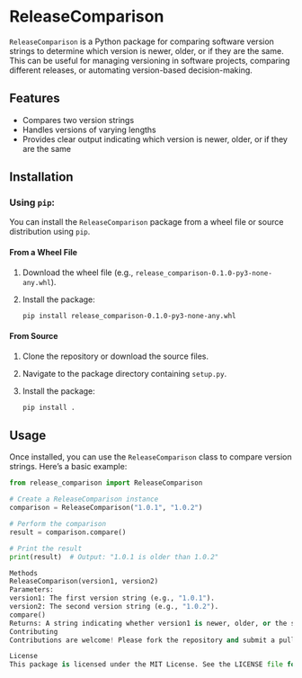# ReleaseComparison

`ReleaseComparison` is a Python package for comparing software version strings to determine which version is newer, older, or if they are the same. This can be useful for managing versioning in software projects, comparing different releases, or automating version-based decision-making.

## Features

- Compares two version strings
- Handles versions of varying lengths
- Provides clear output indicating which version is newer, older, or if they are the same

## Installation

### Using `pip`:

You can install the `ReleaseComparison` package from a wheel file or source distribution using `pip`.

#### From a Wheel File

1. Download the wheel file (e.g., `release_comparison-0.1.0-py3-none-any.whl`).

2. Install the package:

    ```bash
    pip install release_comparison-0.1.0-py3-none-any.whl
    ```

#### From Source

1. Clone the repository or download the source files.

2. Navigate to the package directory containing `setup.py`.

3. Install the package:

    ```bash
    pip install .
    ```

## Usage

Once installed, you can use the `ReleaseComparison` class to compare version strings. Here’s a basic example:

```python
from release_comparison import ReleaseComparison

# Create a ReleaseComparison instance
comparison = ReleaseComparison("1.0.1", "1.0.2")

# Perform the comparison
result = comparison.compare()

# Print the result
print(result)  # Output: "1.0.1 is older than 1.0.2"

Methods
ReleaseComparison(version1, version2)
Parameters:
version1: The first version string (e.g., "1.0.1").
version2: The second version string (e.g., "1.0.2").
compare()
Returns: A string indicating whether version1 is newer, older, or the same as version2.
Contributing
Contributions are welcome! Please fork the repository and submit a pull request with your improvements or fixes.

License
This package is licensed under the MIT License. See the LICENSE file for more details.